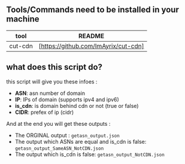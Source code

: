 ## Tools/Commands need to be installed in your machine
| tool | README |
| ------ | ------ |
| cut-cdn | [https://github.com/ImAyrix/cut-cdn] |

## what does this script do?
this script will give you these infoes :
- **ASN**: asn number of domain
- **IP**: IPs of domain (supports ipv4 and ipv6)
- **is_cdn**: is domain behind cdn or not (true or false) 
- **CIDR**: prefex of ip (cidr)

And at the end you will get these outputs :
- The ORGINAL output :  `getasn_output.json`
- The output which ASNs are equal and is_cdn is false: `getasn_output_SameASN_NotCDN.json`
- The output which is_cdn is false: `getasn_output_NotCDN.json`
